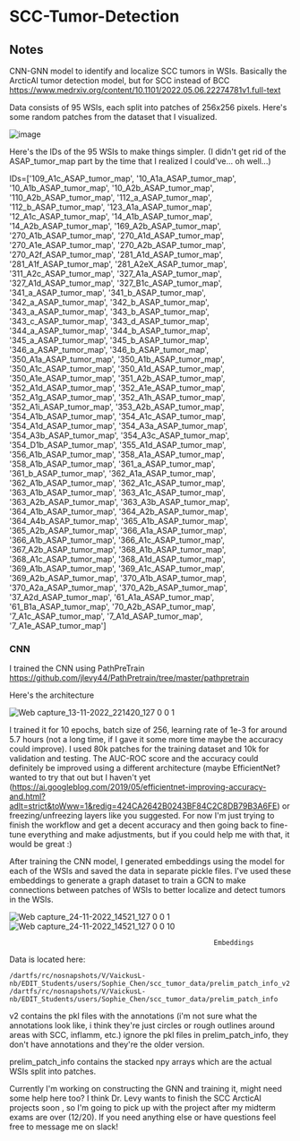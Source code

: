 # SCC-Tumor-Detection

## Notes
CNN-GNN model to identify and localize SCC tumors in WSIs. Basically the ArcticAI tumor detection model, 
but for SCC instead of BCC https://www.medrxiv.org/content/10.1101/2022.05.06.22274781v1.full-text

Data consists of 95 WSIs, each split into patches of 256x256 pixels. Here's some random patches from the dataset that I visualized.

![image](https://user-images.githubusercontent.com/96599771/207210035-313d5687-23c9-4b10-9671-dd006f662f56.png)

Here's the IDs of the 95 WSIs to make things simpler. (I didn't get rid of the ASAP_tumor_map part by the time that I realized I could've... oh well...)

IDs=['109_A1c_ASAP_tumor_map', '10_A1a_ASAP_tumor_map', '10_A1b_ASAP_tumor_map', '10_A2b_ASAP_tumor_map', '110_A2b_ASAP_tumor_map', '112_a_ASAP_tumor_map', '112_b_ASAP_tumor_map', '123_A1a_ASAP_tumor_map', '12_A1c_ASAP_tumor_map', '14_A1b_ASAP_tumor_map', '14_A2b_ASAP_tumor_map', '169_A2b_ASAP_tumor_map', '270_A1b_ASAP_tumor_map', '270_A1d_ASAP_tumor_map', '270_A1e_ASAP_tumor_map', '270_A2b_ASAP_tumor_map', '270_A2f_ASAP_tumor_map', '281_A1d_ASAP_tumor_map', '281_A1f_ASAP_tumor_map', '281_A2eX_ASAP_tumor_map', '311_A2c_ASAP_tumor_map', '327_A1a_ASAP_tumor_map', '327_A1d_ASAP_tumor_map', '327_B1c_ASAP_tumor_map', '341_a_ASAP_tumor_map', '341_b_ASAP_tumor_map', '342_a_ASAP_tumor_map', '342_b_ASAP_tumor_map', '343_a_ASAP_tumor_map', '343_b_ASAP_tumor_map', '343_c_ASAP_tumor_map', '343_d_ASAP_tumor_map', '344_a_ASAP_tumor_map', '344_b_ASAP_tumor_map', '345_a_ASAP_tumor_map', '345_b_ASAP_tumor_map', '346_a_ASAP_tumor_map', '346_b_ASAP_tumor_map', '350_A1a_ASAP_tumor_map', '350_A1b_ASAP_tumor_map', '350_A1c_ASAP_tumor_map', '350_A1d_ASAP_tumor_map', '350_A1e_ASAP_tumor_map', '351_A2b_ASAP_tumor_map', '352_A1d_ASAP_tumor_map', '352_A1e_ASAP_tumor_map', '352_A1g_ASAP_tumor_map', '352_A1h_ASAP_tumor_map', '352_A1i_ASAP_tumor_map', '353_A2b_ASAP_tumor_map', '354_A1b_ASAP_tumor_map', '354_A1c_ASAP_tumor_map', '354_A1d_ASAP_tumor_map', '354_A3a_ASAP_tumor_map', '354_A3b_ASAP_tumor_map', '354_A3c_ASAP_tumor_map', '354_D1b_ASAP_tumor_map', '355_A1d_ASAP_tumor_map', '356_A1b_ASAP_tumor_map', '358_A1a_ASAP_tumor_map', '358_A1b_ASAP_tumor_map', '361_a_ASAP_tumor_map', '361_b_ASAP_tumor_map', '362_A1a_ASAP_tumor_map', '362_A1b_ASAP_tumor_map', '362_A1c_ASAP_tumor_map', '363_A1b_ASAP_tumor_map', '363_A1c_ASAP_tumor_map', '363_A2b_ASAP_tumor_map', '363_A3b_ASAP_tumor_map', '364_A1b_ASAP_tumor_map', '364_A2b_ASAP_tumor_map', '364_A4b_ASAP_tumor_map', '365_A1b_ASAP_tumor_map', '365_A2b_ASAP_tumor_map', '366_A1a_ASAP_tumor_map', '366_A1b_ASAP_tumor_map', '366_A1c_ASAP_tumor_map', '367_A2b_ASAP_tumor_map', '368_A1b_ASAP_tumor_map', '368_A1c_ASAP_tumor_map', '368_A1d_ASAP_tumor_map', '369_A1b_ASAP_tumor_map', '369_A1c_ASAP_tumor_map', '369_A2b_ASAP_tumor_map', '370_A1b_ASAP_tumor_map', '370_A2a_ASAP_tumor_map', '370_A2b_ASAP_tumor_map', '37_A2d_ASAP_tumor_map', '61_A1a_ASAP_tumor_map', '61_B1a_ASAP_tumor_map', '70_A2b_ASAP_tumor_map', '7_A1c_ASAP_tumor_map', '7_A1d_ASAP_tumor_map', '7_A1e_ASAP_tumor_map']

### CNN
I trained the CNN using PathPreTrain https://github.com/jlevy44/PathPretrain/tree/master/pathpretrain

Here's the architecture

![Web capture_13-11-2022_221420_127 0 0 1](https://user-images.githubusercontent.com/96599771/207209812-69c0e268-ab6c-48c9-8c16-2de13dd159e8.jpeg)

I trained it for 10 epochs, batch size of 256, learning rate of 1e-3 for around 5.7 hours (not a long time, if I gave it some more time maybe the accuracy could improve). I used 80k patches for the training dataset and 10k for validation and testing. The AUC-ROC score and the accuracy could
definitely be improved using a different architecture (maybe EfficientNet? wanted to try that out but I haven't yet (https://ai.googleblog.com/2019/05/efficientnet-improving-accuracy-and.html?adlt=strict&toWww=1&redig=424CA2642B0243BF84C2C8DB79B3A6FE) or freezing/unfreezing layers like you suggested. For now I'm just trying to finish the workflow and get a
decent accuracy and then going back to fine-tune everything and make adjustments, but if you could help me with that, it would be great :)

After training the CNN model, I generated embeddings using the model for each of the WSIs and saved the data in separate pickle files. I've used these embeddings
to generate a graph dataset to train a GCN to make connections between patches of WSIs to better localize and detect tumors in the WSIs.

![Web capture_24-11-2022_14521_127 0 0 1](https://user-images.githubusercontent.com/96599771/207213078-e5f49058-0f87-41eb-a9e9-00c4cb1d3dc1.jpeg) ![Web capture_24-11-2022_14521_127 0 0 10](https://user-images.githubusercontent.com/96599771/207213099-351bb191-de4d-4ab3-9178-ef71b1263eca.jpeg)

                                                       Embeddings

Data is located here:
```
/dartfs/rc/nosnapshots/V/VaickusL-nb/EDIT_Students/users/Sophie_Chen/scc_tumor_data/prelim_patch_info_v2
/dartfs/rc/nosnapshots/V/VaickusL-nb/EDIT_Students/users/Sophie_Chen/scc_tumor_data/prelim_patch_info 
```
v2 contains the pkl files with the annotations (i'm not sure what the annotations look like, i think they're just circles or rough outlines around areas with SCC, inflamm, etc.) ignore the pkl files in prelim_patch_info, they don't have annotations and they're the older version. 

prelim_patch_info contains the stacked npy arrays which are the actual WSIs split into patches.

Currently I'm working on constructing the GNN and training it, might need some help here too? I think Dr. Levy wants to finish the SCC ArcticAI projects soon
, so I'm going to pick up with the project after my midterm exams are over (12/20). If you need anything else or have questions feel free to message me on slack!
